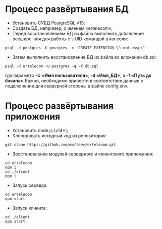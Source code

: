 # Процесс развёртывания БД
- Установить СУБД PostgreSQL v13;
- Создать БД, например, с именем «ertelecom»;
- Перед восстановлением БД из файла выполнить добавление расшире-ния для работы с UUID командой в консоли:
```
psql -d postgres -U postgres -c 'CREATE EXTENSION \"uuid-ossp\"'
```
- Затем выполнить восстановление БД из файла во вложении db.sql:
```
psql -d ertelecom -U postgres -q -f db.sql
```
где параметр **-U <Имя пользователя>**, **-d <Имя_БД>**, а **-f <Путь до бэкапа>**
Важно, необходимо привести в соответствие данные о подключении для серверной стороны в файле config.env.
# Процесс развёртывания приложения
- Установить node.js (v14+);
- Клонировать исходный код из репозитория:
```
git clone https://github.com/mufteev/ertelecom.git
```
- Восстановление модулей серверного и клиентского приложения:
```
cd ertelecom
npm i
cd ./client
npm i
```
- Запуск сервера:
```
cd ertelecom
npm start
```
- Запуск клиента:
```
cd ./client
npm start
```
